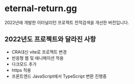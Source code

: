 # eternal-return.gg

2022년에 개발한 이터널리턴 프로젝트 전적검색을 개선한 버전입니다.

## 2022년도 프로젝트와 달라진 사항

- CRA대신 vite로 프로젝트 변경
- 반응형 웹 및 애니메이션 적용
- 다크모드 추가
- https 적용
- 프론트엔드 JavaScript에서 TypeScript 변환 진행중
